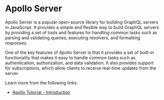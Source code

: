 # Apollo Server

Apollo Server is a popular open-source library for building GraphQL servers in JavaScript. It provides a simple and flexible way to build GraphQL servers by providing a set of tools and features for handling common tasks such as parsing and validating queries, executing resolvers, and formatting responses.

One of the key features of Apollo Server is that it provides a set of built-in functionality that makes it easy to handle common tasks such as authentication, authorization, and data validation. It also provides support for subscriptions, which allow clients to receive real-time updates from the server.

Learn more from the following links:

- [Apollo Tutorial - Introduction](https://www.howtographql.com/react-apollo/0-introduction/)
